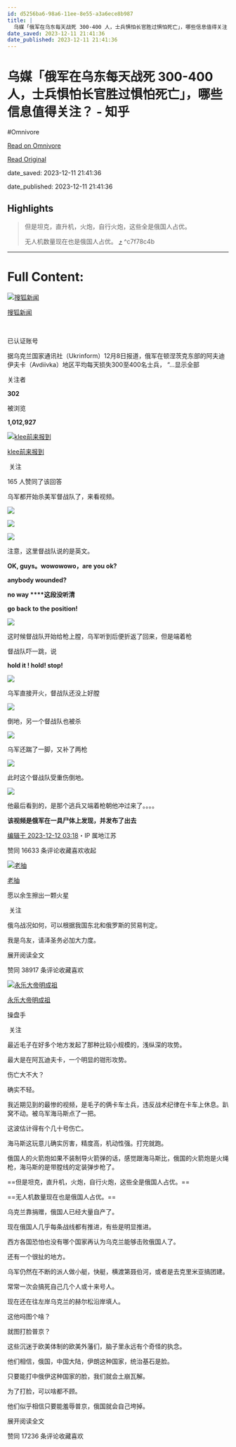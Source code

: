 ```yaml
---
id: d5256ba6-98a6-11ee-8e55-a3a6ece8b987
title: |
  乌媒「俄军在乌东每天战死 300-400 人，士兵惧怕长官胜过惧怕死亡」，哪些信息值得关注？ - 知乎
date_saved: 2023-12-11 21:41:36
date_published: 2023-12-11 21:41:36
---
```


# 乌媒「俄军在乌东每天战死 300-400 人，士兵惧怕长官胜过惧怕死亡」，哪些信息值得关注？ - 知乎
#Omnivore

[Read on Omnivore](https://omnivore.app/me/300-400-18c5c482190)

[Read Original](https://www.zhihu.com/question/634300870/answer/3322478719)

date_saved: 2023-12-11 21:41:36

date_published: 2023-12-11 21:41:36

## Highlights

> 但是坦克，直升机，火炮，自行火炮，这些全是俄国人占优。
> 
> 无人机数量现在也是俄国人占优。 [⤴️](https://omnivore.app/me/300-400-18c5c482190#c7f78c4b-bfc7-4985-b914-aed606857a0b)  ^c7f78c4b


--- 

# Full Content: 

[![搜狐新闻](https://proxy-prod.omnivore-image-cache.app/0x0,stg0yDwTcei7OqZVGYVGfoI36tapwg-2bSn80Uywi7wM/https://picx.zhimg.com/v2-1b61e631080d778a6bae88f13cb959ea_l.jpg?source=1def8aca)](https://www.zhihu.com/org/sou-hu-xin-wen-59)

[搜狐新闻](https://www.zhihu.com/org/sou-hu-xin-wen-59)

[​](https://www.zhihu.com/question/48510028)

已认证账号

据乌克兰国家通讯社（Ukrinform）12月8日报道，俄军在顿涅茨克东部的阿夫迪伊夫卡（Avdiivka）地区平均每天损失300至400名士兵， “…显示全部 ​

关注者

**302**

被浏览

**1,012,927**

[![klee前来报到](https://proxy-prod.omnivore-image-cache.app/0x0,sOmOm54v1wNt9V6mV5v3Itmq8APpObmGsVXgKbY6Ux8g/https://picx.zhimg.com/v2-e04f1d3b527d354b193c1fd345894f59_l.jpg?source=2c26e567)](https://www.zhihu.com/people/tu-tu-14-1-46-5)

[klee前来报到](https://www.zhihu.com/people/tu-tu-14-1-46-5)

​ 关注

165 人赞同了该回答

乌军都开始杀美军督战队了，来看视频。

![](https://proxy-prod.omnivore-image-cache.app/2412x1080,sa4Y0lxNS8zngp8eVOEYrF25Wrmn2l7UeQrvN9LODKPI/https://pic1.zhimg.com/50/v2-cbfcb3cd2d735b4ae6e6ea400d7aa731_720w.jpg?source=2c26e567)

![](https://proxy-prod.omnivore-image-cache.app/2412x1080,sBwn1xON60a3jTGiF1mMxQDfNHtOHD-6av9tC__w-yMo/https://picx.zhimg.com/50/v2-d8b7edd24f308554c243aa8c3f1b858a_720w.jpg?source=2c26e567)

![](https://proxy-prod.omnivore-image-cache.app/2412x1080,sSVNU-OenEurmMUiJWS3Xq4gaWJkt_EVcZEMP8vNFYrM/https://picx.zhimg.com/50/v2-1c09311f4619ba5a8c475f7d60f1c119_720w.jpg?source=2c26e567)

注意，这里督战队说的是英文。

**OK, guys。wowowowo，are you ok?**

**anybody wounded?**

**no way \*\*\*\*这段没听清**

**go back to the position!**

![](https://proxy-prod.omnivore-image-cache.app/2412x1080,sBwn1xON60a3jTGiF1mMxQDfNHtOHD-6av9tC__w-yMo/https://picx.zhimg.com/50/v2-d8b7edd24f308554c243aa8c3f1b858a_720w.jpg?source=2c26e567)

这时候督战队开始给枪上膛，乌军听到后便折返了回来，但是端着枪

督战队吓一跳，说

**hold it ! hold! stop!**

![](https://proxy-prod.omnivore-image-cache.app/2412x1080,sSVNU-OenEurmMUiJWS3Xq4gaWJkt_EVcZEMP8vNFYrM/https://picx.zhimg.com/50/v2-1c09311f4619ba5a8c475f7d60f1c119_720w.jpg?source=2c26e567)

乌军直接开火，督战队还没上好膛

![](https://proxy-prod.omnivore-image-cache.app/2412x1080,sMGEeoymh3ASvR3CDxImlq3C3nSfk_V--i9QE5QftKe4/https://pic1.zhimg.com/50/v2-bde67e619a9bdee9416801b5295122b8_720w.jpg?source=2c26e567)

倒地，另一个督战队也被杀

![](https://proxy-prod.omnivore-image-cache.app/2412x1080,sWkO9L9wM_XPq1DKS4XoOAgPWIHKlvFaKIq-j-eVMCzA/https://pic1.zhimg.com/50/v2-6cb421470d4c710837aed97f6d722519_720w.jpg?source=2c26e567)

乌军还踹了一脚，又补了两枪

![](https://proxy-prod.omnivore-image-cache.app/2412x1080,s543MprZB3kNowUQFL-AI_GRGMbvr6uzmHi8UR7wqqfc/https://pic1.zhimg.com/50/v2-d0db7ec82da02763b00a0a79f4ac3090_720w.jpg?source=2c26e567)

此时这个督战队受重伤倒地。

![](https://proxy-prod.omnivore-image-cache.app/2412x1080,sNIG8PHPalWmthc7hgXpUxijrV87LK9mnlYB01Y-LNQE/https://picx.zhimg.com/50/v2-1e390c84438e39aace20d932b95e61e0_720w.jpg?source=2c26e567)

他最后看到的，是那个逃兵又端着枪朝他冲过来了。。。。

**该视频是俄军在一具尸体上发现，并发布了出去**

[编辑于 2023-12-12 03:18](https://www.zhihu.com/question/634300870/answer/3322478719)・IP 属地江苏

​赞同 166​​33 条评论​收藏​喜欢收起​

[![老抽](https://proxy-prod.omnivore-image-cache.app/0x0,s-4uUf8Qx9WWUJg_5Gxaj4lW9lkGv6mfCpPNIesDPUFc/https://pic1.zhimg.com/v2-5f5d29b0e912f76afc2758d41a5aed9e_l.jpg?source=1def8aca)](https://www.zhihu.com/people/fan-mao-70)

[老抽](https://www.zhihu.com/people/fan-mao-70)

愿以余生擦出一颗火星

​ 关注

俄乌战况如何，可以根据我国东北和俄罗斯的贸易判定。

我是乌友，请泽圣务必加大力度。

展开阅读全文​

​赞同 389​​17 条评论​收藏​喜欢

[![永乐大帝明成祖](https://proxy-prod.omnivore-image-cache.app/0x0,sJzhaH9xMnATfq_k6y09CX3XUXU1b_BsFDxXdJ44xdA8/https://picx.zhimg.com/v2-bd5a233a803f40f3e2273a3668a41d3b_l.jpg?source=1def8aca)](https://www.zhihu.com/people/yong-le-da-di-ming-cheng-zu)

[永乐大帝明成祖](https://www.zhihu.com/people/yong-le-da-di-ming-cheng-zu)

操盘手

​ 关注

最近毛子在好多个地方发起了那种比较小规模的，浅纵深的攻势。

最大是在阿瓦迪夫卡，一个明显的钳形攻势。

伤亡大不大？

确实不轻。

我近期见到的最惨的视频，是毛子的俩卡车士兵，违反战术纪律在卡车上休息。趴窝不动。被乌军海马斯点了一把。

这波估计得有个几十号伤亡。

海马斯这玩意儿确实厉害，精度高，机动性强。打完就跑。

俄国人的火箭炮如果不装制导火箭弹的话，感觉跟海马斯比，俄国的火箭炮是火绳枪，海马斯的是带膛线的定装弹步枪了。

==但是坦克，直升机，火炮，自行火炮，这些全是俄国人占优。==

==无人机数量现在也是俄国人占优。==

乌克兰靠捐赠，俄国人已经大量自产了。

现在俄国人几乎每条战线都有推进，有些是明显推进。

西方各国恐怕也没有哪个国家再认为乌克兰能够击败俄国人了。

还有一个很扯的地方。

乌军仍然在不断的派人做小艇，快艇，横渡第聂伯河，或者是去克里米亚搞团建。

常常一次会搞死自己几个人或十来号人。

现在还在往左岸乌克兰的赫尔松沿岸填人。

这他吗图个啥？

就图打脸普京？

这些沉迷于欧美体制的欧美外藩们，脑子里永远有个奇怪的执念。

他们相信，俄国，中国大陆，伊朗这种国家，统治基石是脸。

只要能打中俄伊这种国家的脸，我们就会土崩瓦解。

为了打脸，可以啥都不顾。

他们似乎相信只要能羞辱普京，俄国就会自己垮掉。

展开阅读全文​

​赞同 172​​36 条评论​收藏​喜欢
